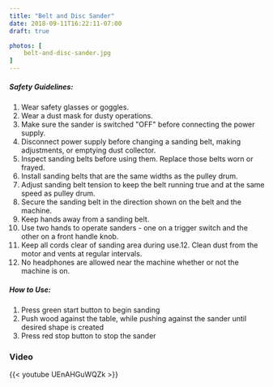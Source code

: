 ```yaml
---
title: "Belt and Disc Sander"
date: 2018-09-11T16:22:11-07:00
draft: true

photos: [
    belt-and-disc-sander.jpg
]
---
```


##### Safety Guidelines:
1. Wear safety glasses or goggles.
2. Wear a dust mask for dusty operations.
3. Make sure the sander is switched "OFF" before connecting the power supply.
4. Disconnect power supply before changing a sanding belt, making adjustments, or   emptying dust collector.
5. Inspect sanding belts before using them. Replace those belts worn or frayed.
6. Install sanding belts that are the same widths as the pulley drum.
7. Adjust sanding belt tension to keep the belt running true and at the same        speed as pulley drum.
8. Secure the sanding belt in the direction shown on the belt and the machine.
9. Keep hands away from a sanding belt.
10. Use two hands to operate sanders - one on a trigger switch and the other on a   front handle knob.
11. Keep all cords clear of sanding area during use.12. Clean dust from the motor   and vents at regular intervals.
13. No headphones are allowed near the machine whether or not the machine is on.

##### How to Use:
1. Press green start button to begin sanding
2. Push wood against the table, while pushing against the sander until desired      shape is created
3. Press red stop button to stop the sander

### Video
{{< youtube UEnAHGuWQZk >}}